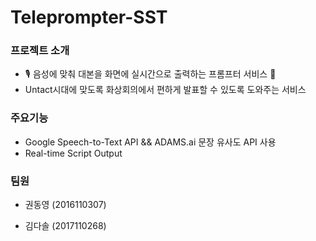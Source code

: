 # Teleprompter-SST


### 프로젝트 소개 
  - 🎙 음성에 맞춰 대본을 화면에 실시간으로 출력하는 프롬프터 서비스 📜
  - Untact시대에 맞도록 화상회의에서 편하게 발표할 수 있도록 도와주는 서비스


### 주요기능
  - Google Speech-to-Text API && ADAMS.ai 문장 유사도 API 사용
  - Real-time Script Output


### 팀원 
- 권동영 (2016110307)

- 김다솔 (2017110268)

